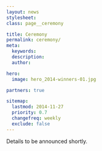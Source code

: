 ```yaml
---
layout: news
stylesheet:
class: page__ceremony

title: Ceremony
permalink: ceremony/
meta:
  keywords:
  description:
  author:

hero:
  image: hero_2014-winners-01.jpg

partners: true

sitemap:
  lastmod: 2014-11-27
  priority: 0.7
  changefreq: weekly
  exclude: false
---
```


Details to be announced shortly.
